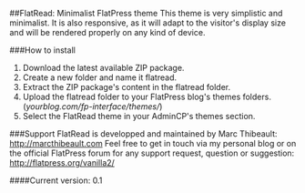 ##FlatRead: Minimalist FlatPress theme
This theme is very simplistic and minimalist. It is also responsive, as it will adapt to the visitor's display size and will be rendered properly on any kind of device. 

###How to install
1. Download the latest available ZIP package. 
2. Create a new folder and name it flatread. 
3. Extract the ZIP package's content in the flatread folder. 
4. Upload the flatread folder to your FlatPress blog's themes folders. (*yourblog.com/fp-interface/themes/*)
5. Select the FlatRead theme in your AdminCP's themes section. 

###Support
FlatRead is developped and maintained by Marc Thibeault: http://marcthibeault.com
Feel free to get in touch via my personal blog or on the official FlatPress forum for any support request, question or suggestion: http://flatpress.org/vanilla2/

####Current version: 0.1
